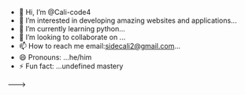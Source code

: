 - 👋 Hi, I’m @Cali-code4
- 👀 I’m interested in developing amazing websites and applications...
- 🌱 I’m currently learning python...
- 💞️ I’m looking to collaborate on ...
- 📫 How to reach me email:sidecali2@gmail.com...
- 😄 Pronouns: ...he/him
- ⚡ Fun fact: ...undefined mastery


--->
